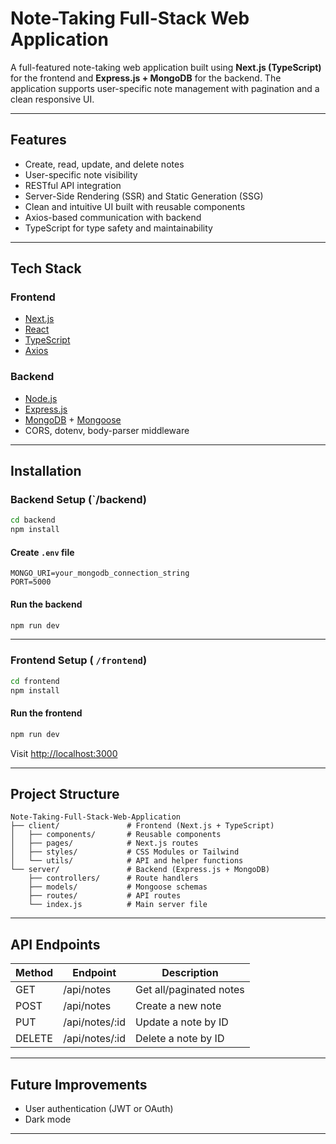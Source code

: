 #  Note-Taking Full-Stack Web Application

A full-featured note-taking web application built using **Next.js (TypeScript)** for the frontend and **Express.js + MongoDB** for the backend. The application supports user-specific note management with pagination and a clean responsive UI.

---

##  Features

-  Create, read, update, and delete notes
-  User-specific note visibility
-  RESTful API integration
-  Server-Side Rendering (SSR) and Static Generation (SSG)
-  Clean and intuitive UI built with reusable components
-  Axios-based communication with backend
-  TypeScript for type safety and maintainability

---

##  Tech Stack

### Frontend
- [Next.js](https://nextjs.org/)
- [React](https://reactjs.org/)
- [TypeScript](https://www.typescriptlang.org/)
- [Axios](https://axios-http.com/)

### Backend
- [Node.js](https://nodejs.org/)
- [Express.js](https://expressjs.com/)
- [MongoDB](https://www.mongodb.com/) + [Mongoose](https://mongoosejs.com/)
- CORS, dotenv, body-parser middleware

---

## Installation

### Backend Setup (`/backend)

```bash
cd backend
npm install
```

#### Create `.env` file

```env
MONGO_URI=your_mongodb_connection_string
PORT=5000
```

#### Run the backend

```bash
npm run dev
```

---

### Frontend Setup ( `/frontend`)

```bash
cd frontend
npm install
```

#### Run the frontend

```bash
npm run dev
```

Visit [http://localhost:3000](http://localhost:3000)

---

## Project Structure

```
Note-Taking-Full-Stack-Web-Application
├── client/               # Frontend (Next.js + TypeScript)
│   ├── components/       # Reusable components
│   ├── pages/            # Next.js routes
│   ├── styles/           # CSS Modules or Tailwind
│   └── utils/            # API and helper functions
└── server/               # Backend (Express.js + MongoDB)
    ├── controllers/      # Route handlers
    ├── models/           # Mongoose schemas
    ├── routes/           # API routes
    └── index.js          # Main server file
```

---

## API Endpoints

| Method | Endpoint        | Description              |
|--------|------------------|--------------------------|
| GET    | /api/notes       | Get all/paginated notes  |
| POST   | /api/notes       | Create a new note        |
| PUT    | /api/notes/:id   | Update a note by ID      |
| DELETE | /api/notes/:id   | Delete a note by ID      |

---

## Future Improvements

- User authentication (JWT or OAuth)
- Dark mode

---
